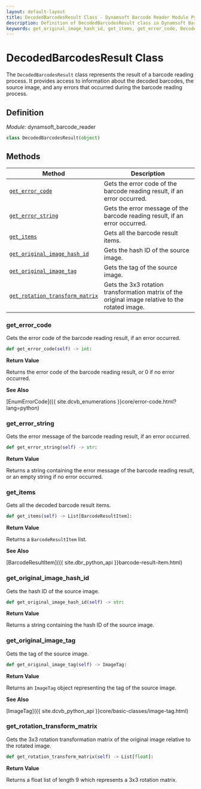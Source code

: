 ```yaml
---
layout: default-layout
title: DecodedBarcodesResult Class - Dynamsoft Barcode Reader Module Python Edition API Reference
description: Definition of DecodedBarcodesResult class in Dynamsoft Barcode Reader Module Python Edition.
keywords: get_original_image_hash_id, get_items, get_error_code, DecodedBarcodesResult, api reference
---
```

# DecodedBarcodesResult Class

The `DecodedBarcodesResult` class represents the result of a barcode reading process. It provides access to information about the decoded barcodes, the source image, and any errors that occurred during the barcode reading process.

## Definition

*Module:* dynamsoft_barcode_reader

```python
class DecodedBarcodesResult(object)
```

## Methods

| Method               | Description |
|----------------------|-------------|
| [`get_error_code`](#get_error_code) | Gets the error code of the barcode reading result, if an error occurred. |
| [`get_error_string`](#get_error_string) | Gets the error message of the barcode reading result, if an error occurred. |
| [`get_items`](#get_items) | Gets all the barcode result items. |
| [`get_original_image_hash_id`](#get_original_image_hash_id) | Gets the hash ID of the source image. |
| [`get_original_image_tag`](#get_original_image_tag) | Gets the tag of the source image. |
| [`get_rotation_transform_matrix`](#get_rotation_transform_matrix) | Gets the 3x3 rotation transformation matrix of the original image relative to the rotated image.|

### get_error_code

Gets the error code of the barcode reading result, if an error occurred.

```python
def get_error_code(self) -> int:
```

**Return Value**

Returns the error code of the barcode reading result, or 0 if no error occurred.

**See Also**

[EnumErrorCode]({{ site.dcvb_enumerations }}core/error-code.html?lang=python)

### get_error_string

Gets the error message of the barcode reading result, if an error occurred.

```python
def get_error_string(self) -> str:
```

**Return Value**

Returns a string containing the error message of the barcode reading result, or an empty string if no error occurred.

### get_items

Gets all the decoded barcode result items.

```python
def get_items(self) -> List[BarcodeResultItem]:
```

**Return Value**

Returns a `BarcodeResultItem` list.

**See Also**

[BarcodeResultItem]({{ site.dbr_python_api }}barcode-result-item.html)

### get_original_image_hash_id

Gets the hash ID of the source image.

```python
def get_original_image_hash_id(self) -> str:
```

**Return Value**

Returns a string containing the hash ID of the source image.

### get_original_image_tag

Gets the tag of the source image.

```python
def get_original_image_tag(self) -> ImageTag:
```

**Return Value**

Returns an `ImageTag` object representing the tag of the source image.

**See Also**

[ImageTag]({{ site.dcvb_python_api }}core/basic-classes/image-tag.html)

### get_rotation_transform_matrix

Gets the 3x3 rotation transformation matrix of the original image relative to the rotated image.

```python
def get_rotation_transform_matrix(self) -> List[float]:
```

**Return Value**

Returns a float list of length 9 which represents a 3x3 rotation matrix.
